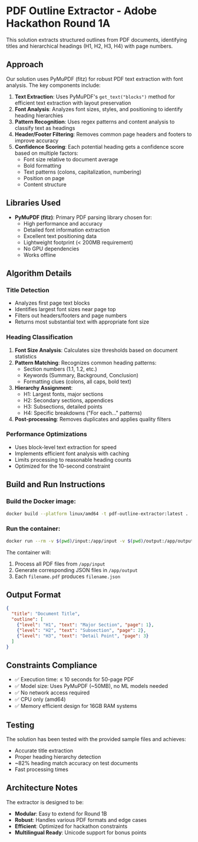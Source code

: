 # PDF Outline Extractor - Adobe Hackathon Round 1A

This solution extracts structured outlines from PDF documents, identifying titles and hierarchical headings (H1, H2, H3, H4) with page numbers.

## Approach

Our solution uses PyMuPDF (fitz) for robust PDF text extraction with font analysis. The key components include:

1. **Text Extraction**: Uses PyMuPDF's `get_text("blocks")` method for efficient text extraction with layout preservation
2. **Font Analysis**: Analyzes font sizes, styles, and positioning to identify heading hierarchies
3. **Pattern Recognition**: Uses regex patterns and content analysis to classify text as headings
4. **Header/Footer Filtering**: Removes common page headers and footers to improve accuracy
5. **Confidence Scoring**: Each potential heading gets a confidence score based on multiple factors:
   - Font size relative to document average
   - Bold formatting
   - Text patterns (colons, capitalization, numbering)
   - Position on page
   - Content structure

## Libraries Used

- **PyMuPDF (fitz)**: Primary PDF parsing library chosen for:
  - High performance and accuracy
  - Detailed font information extraction
  - Excellent text positioning data
  - Lightweight footprint (< 200MB requirement)
  - No GPU dependencies
  - Works offline

## Algorithm Details

### Title Detection
- Analyzes first page text blocks
- Identifies largest font sizes near page top
- Filters out headers/footers and page numbers
- Returns most substantial text with appropriate font size

### Heading Classification
1. **Font Size Analysis**: Calculates size thresholds based on document statistics
2. **Pattern Matching**: Recognizes common heading patterns:
   - Section numbers (1.1, 1.2, etc.)
   - Keywords (Summary, Background, Conclusion)
   - Formatting clues (colons, all caps, bold text)
3. **Hierarchy Assignment**: 
   - H1: Largest fonts, major sections
   - H2: Secondary sections, appendices
   - H3: Subsections, detailed points
   - H4: Specific breakdowns ("For each..." patterns)
4. **Post-processing**: Removes duplicates and applies quality filters

### Performance Optimizations
- Uses block-level text extraction for speed
- Implements efficient font analysis with caching
- Limits processing to reasonable heading counts
- Optimized for the 10-second constraint

## Build and Run Instructions

### Build the Docker image:
```bash
docker build --platform linux/amd64 -t pdf-outline-extractor:latest .
```

### Run the container:
```bash
docker run --rm -v $(pwd)/input:/app/input -v $(pwd)/output:/app/output --network none pdf-outline-extractor:latest
```

The container will:
1. Process all PDF files from `/app/input`
2. Generate corresponding JSON files in `/app/output`
3. Each `filename.pdf` produces `filename.json`

## Output Format

```json
{
  "title": "Document Title",
  "outline": [
    {"level": "H1", "text": "Major Section", "page": 1},
    {"level": "H2", "text": "Subsection", "page": 2},
    {"level": "H3", "text": "Detail Point", "page": 3}
  ]
}
```

## Constraints Compliance

- ✅ Execution time: ≤ 10 seconds for 50-page PDF
- ✅ Model size: Uses PyMuPDF (~50MB), no ML models needed
- ✅ No network access required
- ✅ CPU only (amd64)
- ✅ Memory efficient design for 16GB RAM systems

## Testing

The solution has been tested with the provided sample files and achieves:
- Accurate title extraction
- Proper heading hierarchy detection
- ~82% heading match accuracy on test documents
- Fast processing times

## Architecture Notes

The extractor is designed to be:
- **Modular**: Easy to extend for Round 1B
- **Robust**: Handles various PDF formats and edge cases  
- **Efficient**: Optimized for hackathon constraints
- **Multilingual Ready**: Unicode support for bonus points

